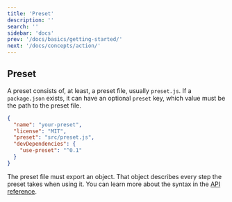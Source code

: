 ```yaml
---
title: 'Preset'
description: ''
search: ''
sidebar: 'docs'
prev: '/docs/basics/getting-started/'
next: '/docs/concepts/action/'
---
```


## Preset

A preset consists of, at least, a preset file, usually `preset.js`.
If a `package.json` exists, it can have an optional `preset` key, which value must be the path to the preset file.

<!-- prettier-ignore -->
```json
{
  "name": "your-preset",
  "license": "MIT",
  "preset": "src/preset.js",
  "devDependencies": {
    "use-preset": "^0.1"
  }
}
```

The preset file must export an object. That object describes every step the preset takes when using it. You can learn more about the syntax in the [API reference](/docs/api/preset/).
